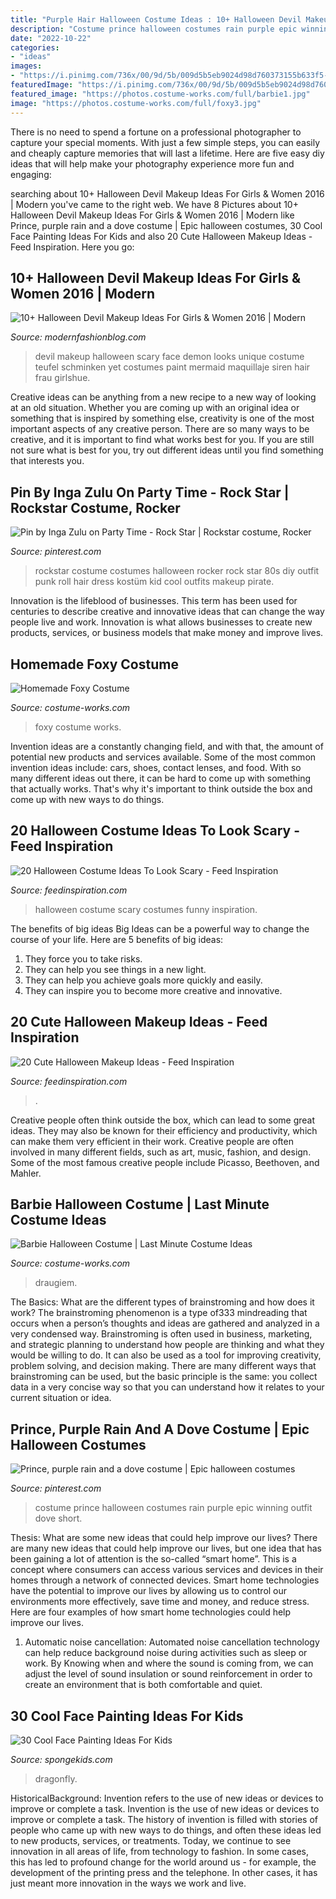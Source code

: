 ```yaml
---
title: "Purple Hair Halloween Costume Ideas : 10+ Halloween Devil Makeup Ideas For Girls &amp; Women 2016"
description: "Costume prince halloween costumes rain purple epic winning outfit dove short"
date: "2022-10-22"
categories:
- "ideas"
images:
- "https://i.pinimg.com/736x/00/9d/5b/009d5b5eb9024d98d760373155b633f5--kids-rockstar-costume-costumes-for-halloween.jpg"
featuredImage: "https://i.pinimg.com/736x/00/9d/5b/009d5b5eb9024d98d760373155b633f5--kids-rockstar-costume-costumes-for-halloween.jpg"
featured_image: "https://photos.costume-works.com/full/barbie1.jpg"
image: "https://photos.costume-works.com/full/foxy3.jpg"
---
```



There is no need to spend a fortune on a professional photographer to capture your special moments. With just a few simple steps, you can easily and cheaply capture memories that will last a lifetime. Here are five easy diy ideas that will help make your photography experience more fun and engaging:

	

		
searching about 10+ Halloween Devil Makeup Ideas For Girls &amp; Women 2016 | Modern you've came to the right web. We have 8 Pictures about 10+ Halloween Devil Makeup Ideas For Girls &amp; Women 2016 | Modern like Prince, purple rain and a dove costume | Epic halloween costumes, 30 Cool Face Painting Ideas For Kids and also 20 Cute Halloween Makeup Ideas - Feed Inspiration. Here you go:
		
    
## 10+ Halloween Devil Makeup Ideas For Girls &amp; Women 2016 | Modern

<img loading=lazy src="http://modernfashionblog.com/wp-content/uploads/2016/09/10-Halloween-Devil-Makeup-Ideas-For-Girls-Women-2016-6.jpg" onerror="this.onerror=null;this.src='https://tse2.mm.bing.net/th?id=OIP.NXXXJ0CRyc2BxjAE6hRMkgHaLH&amp;pid=15.1';" alt="10+ Halloween Devil Makeup Ideas For Girls &amp; Women 2016 | Modern">

_Source: modernfashionblog.com_

>devil makeup halloween scary face demon looks unique costume teufel schminken yet costumes paint mermaid maquillaje siren hair frau girlshue. 

	

Creative ideas can be anything from a new recipe to a new way of looking at an old situation. Whether you are coming up with an original idea or something that is inspired by something else, creativity is one of the most important aspects of any creative person. There are so many ways to be creative, and it is important to find what works best for you. If you are still not sure what is best for you, try out different ideas until you find something that interests you.

    
## Pin By Inga Zulu On Party Time - Rock Star | Rockstar Costume, Rocker

<img loading=lazy src="https://i.pinimg.com/736x/00/9d/5b/009d5b5eb9024d98d760373155b633f5--kids-rockstar-costume-costumes-for-halloween.jpg" onerror="this.onerror=null;this.src='https://tse4.mm.bing.net/th?id=OIP.R5bTeKUOpngDKfaEQeIh8gHaLH&amp;pid=15.1';" alt="Pin by Inga Zulu on Party Time - Rock Star | Rockstar costume, Rocker">

_Source: pinterest.com_

>rockstar costume costumes halloween rocker rock star 80s diy outfit punk roll hair dress kostüm kid cool outfits makeup pirate. 

	

Innovation is the lifeblood of businesses. This term has been used for centuries to describe creative and innovative ideas that can change the way people live and work. Innovation is what allows businesses to create new products, services, or business models that make money and improve lives.

    
## Homemade Foxy Costume

<img loading=lazy src="https://photos.costume-works.com/full/foxy3.jpg" onerror="this.onerror=null;this.src='https://tse1.mm.bing.net/th?id=OIP.9o3_x2atLPZ7ubS_ugmoFAHaJ3&amp;pid=15.1';" alt="Homemade Foxy Costume">

_Source: costume-works.com_

>foxy costume works. 

	

Invention ideas are a constantly changing field, and with that, the amount of potential new products and services available. Some of the most common invention ideas include: cars, shoes, contact lenses, and food. With so many different ideas out there, it can be hard to come up with something that actually works. That's why it's important to think outside the box and come up with new ways to do things.

    
## 20 Halloween Costume Ideas To Look Scary - Feed Inspiration

<img loading=lazy src="http://feedinspiration.com/wp-content/uploads/2016/08/Funny-Halloween-Costumes.jpg" onerror="this.onerror=null;this.src='https://tse1.mm.bing.net/th?id=OIP.O7J7eWzyhmL9MXzEkD56WQHaLD&amp;pid=15.1';" alt="20 Halloween Costume Ideas To Look Scary - Feed Inspiration">

_Source: feedinspiration.com_

>halloween costume scary costumes funny inspiration. 

	

The benefits of big ideas
Big Ideas can be a powerful way to change the course of your life. Here are 5 benefits of big ideas:
1. They force you to take risks.
2. They can help you see things in a new light.
3. They can help you achieve goals more quickly and easily.
4. They can inspire you to become more creative and innovative.

    
## 20 Cute Halloween Makeup Ideas - Feed Inspiration

<img loading=lazy src="https://www.feedinspiration.com/wp-content/uploads/2016/09/Cute-Halloween-Eye-Makeup-Idea.jpg" onerror="this.onerror=null;this.src='https://tse1.mm.bing.net/th?id=OIP.IQf3V8obcJJirLfvAaidwwAAAA&amp;pid=15.1';" alt="20 Cute Halloween Makeup Ideas - Feed Inspiration">

_Source: feedinspiration.com_

>. 

	

Creative people often think outside the box, which can lead to some great ideas. They may also be known for their efficiency and productivity, which can make them very efficient in their work. Creative people are often involved in many different fields, such as art, music, fashion, and design. Some of the most famous creative people include Picasso, Beethoven, and Mahler.

    
## Barbie Halloween Costume | Last Minute Costume Ideas

<img loading=lazy src="https://photos.costume-works.com/full/barbie1.jpg" onerror="this.onerror=null;this.src='https://tse3.mm.bing.net/th?id=OIP.Ynby2qE4SxfSrPY34WOJtAHaNX&amp;pid=15.1';" alt="Barbie Halloween Costume | Last Minute Costume Ideas">

_Source: costume-works.com_

>draugiem. 

	

The Basics: What are the different types of brainstroming and how does it work?
The brainstroming phenomenon is a type of333 mindreading that occurs when a person’s thoughts and ideas are gathered and analyzed in a very condensed way. Brainstroming is often used in business, marketing, and strategic planning to understand how people are thinking and what they would be willing to do. It can also be used as a tool for improving creativity, problem solving, and decision making. There are many different ways that brainstroming can be used, but the basic principle is the same: you collect data in a very concise way so that you can understand how it relates to your current situation or idea.

    
## Prince, Purple Rain And A Dove Costume | Epic Halloween Costumes

<img loading=lazy src="https://i.pinimg.com/736x/86/d8/b8/86d8b8fce4285cf547f166861e73da2b.jpg" onerror="this.onerror=null;this.src='https://tse2.mm.bing.net/th?id=OIP.pXnXnhF4ITAsII_UlX2SKwHaLG&amp;pid=15.1';" alt="Prince, purple rain and a dove costume | Epic halloween costumes">

_Source: pinterest.com_

>costume prince halloween costumes rain purple epic winning outfit dove short. 

	

Thesis: What are some new ideas that could help improve our lives?
There are many new ideas that could help improve our lives, but one idea that has been gaining a lot of attention is the so-called “smart home”. This is a concept where consumers can access various services and devices in their homes through a network of connected devices. Smart home technologies have the potential to improve our lives by allowing us to control our environments more effectively, save time and money, and reduce stress. Here are four examples of how smart home technologies could help improve our lives.
1. Automatic noise cancellation: Automated noise cancellation technology can help reduce background noise during activities such as sleep or work. By Knowing when and where the sound is coming from, we can adjust the level of sound insulation or sound reinforcement in order to create an environment that is both comfortable and quiet.


    
## 30 Cool Face Painting Ideas For Kids

<img loading=lazy src="https://spongekids.com/wp-content/uploads/2014/10/face-painting-ideas-for-kids/14-rainbow.jpg" onerror="this.onerror=null;this.src='https://tse2.mm.bing.net/th?id=OIP._GRNP7WgbKfD7L3a06eFYAHaLI&amp;pid=15.1';" alt="30 Cool Face Painting Ideas For Kids">

_Source: spongekids.com_

>dragonfly. 

	

HistoricalBackground: Invention refers to the use of new ideas or devices to improve or complete a task.
Invention is the use of new ideas or devices to improve or complete a task. The history of invention is filled with stories of people who came up with new ways to do things, and often these ideas led to new products, services, or treatments. Today, we continue to see innovation in all areas of life, from technology to fashion. In some cases, this has led to profound change for the world around us - for example, the development of the printing press and the telephone. In other cases, it has just meant more innovation in the ways we work and live.

